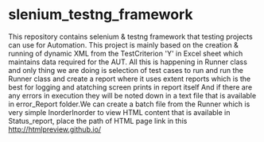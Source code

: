 # slenium_testng_framework
This repository contains selenium &amp; testng framework that testing projects can use for Automation.
This project is mainly based on the creation & running of dynamic XML from the TestCriterion 'Y' in Excel sheet which maintains data required for the AUT.
All this is happening in Runner class and only thing we are doing is selection of test cases to run and run the Runner class and create a report where it uses extent reports which is the best for logging and atatching screen prints in report itself
And if there are any errors in execution they will be noted down in a text file that is available in error_Report folder.We can create a batch file from the Runner which is very simple
InorderInorder to view HTML content that is available in Status_report, place the path of HTML page link in this http://htmlpreview.github.io/
